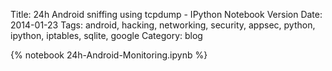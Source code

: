 Title: 24h Android sniffing using tcpdump - IPython Notebook Version
Date: 2014-01-23
Tags: android, hacking, networking, security, appsec, python, ipython, iptables, sqlite, google
Category: blog

{% notebook 24h-Android-Monitoring.ipynb %}

